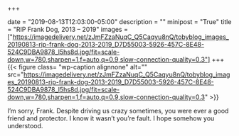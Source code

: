 +++

date = "2019-08-13T12:03:00-05:00"
description = ""
minipost = "True"
title = "RIP Frank Dog, 2013 – 2019"
images = ["https://imagedelivery.net/zJmFZzaNuqC_Q5Caqyu8nQ/tobyblog_images_20190813-rip-frank-dog-2013-2019_D7D55003-5926-457C-8E48-524C9DBA9878_l5hs8d.jpg/fit=scale-down,w=780,sharpen=1,f=auto,q=0.9,slow-connection-quality=0.3"]
+++
{{< figure class= "wp-caption alignnone" alt="" src="https://imagedelivery.net/zJmFZzaNuqC_Q5Caqyu8nQ/tobyblog_images_20190813-rip-frank-dog-2013-2019_D7D55003-5926-457C-8E48-524C9DBA9878_l5hs8d.jpg/fit=scale-down,w=780,sharpen=1,f=auto,q=0.9,slow-connection-quality=0.3" >}}

I’m sorry, Frank. Despite driving us crazy sometimes, you were ever a good friend and protector. I know it wasn’t you’re fault. I hope somehow you understood. 
